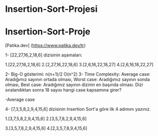 # Insertion-Sort-Projesi
# Insertion-Sort-Proje

[Patika.dev]
(https://www.patika.dev/tr)

1- [22,27,16,2,18,6] dizisinin aşamaları:

 1.[22,27,16,2,18,6]
 2.[2,27,16,22,18,6]
 3.[2,6,16,22,18,27]
 4.[2,6,16,18,22,27]

2- Big-O gösterimi: n(n+1)/2 O(n^2)
3- Time Complexity:
Average case: Aradığımız sayının ortada olması,
Worst case: Aradığımız sayının sonda olması, 
Best case: Aradığımız sayının dizinin en başında olması.
Dizi sıralandıktan sonra 18 sayısı 
hangi case kapsamına girer?
 
-Average case

4- [7,3,5,8,2,9,4,15,6] dizisinin 
Insertion Sort'a
göre ilk 4 adımını yazınız.
 
1.[3,7,5,8,2,9,4,15,6]
2.[3,5,7,8,2,9,4,15,6]

3.[3,5,7,8,2,9,4,15,6]
4.[2,3,5,7,8,9,4,15,6]
